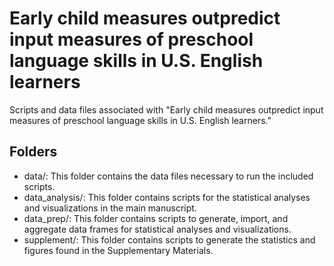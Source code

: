 # Early child measures outpredict input measures of preschool language skills in U.S. English learners

Scripts and data files associated with "Early child measures outpredict input measures of preschool language skills in U.S. English learners."

## Folders
- data/: This folder contains the data files necessary to run the included scripts.
- data_analysis/: This folder contains scripts for the statistical analyses and visualizations in the main manuscript.
- data_prep/: This folder contains scripts to generate, import, and aggregate data frames for statistical analyses and visualizations.
- supplement/: This folder contains scripts to generate the statistics and figures found in the Supplementary Materials.
